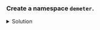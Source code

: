 ### Create a namespace `demeter`.

<details><summary>Solution</summary>
<p>

```bash
k create ns demeter
```
</p>
</details>